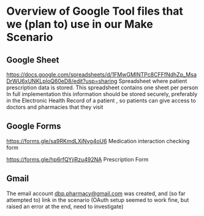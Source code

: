 # Overview of Google Tool files that we (plan to) use in our Make Scenario

## Google Sheet

https://docs.google.com/spreadsheets/d/1FMwGMlNTPc8CFFfNdhZp_MsaDrWU6xUNKLploQ60eD8/edit?usp=sharing
Spreadsheet where patient prescription data is stored. This spreadsheet contains one sheet per person
In full implementation this information should be stored securely, preferably in the Electronic Health Record of a patient , so patients can give access to doctors and pharmacies that they visit

## Google Forms

https://forms.gle/sa9RKmdLXjNyg4oU6
Medication interaction checking form

https://forms.gle/hp6rfQYjiRzu492NA
Prescription Form


## Gmail

The email account dbp.pharmacy@gmail.com was created, and (so far attempted to) link in the scenario 
(OAuth setup seemed to work fine, but raised an error at the end, need to investigate)
